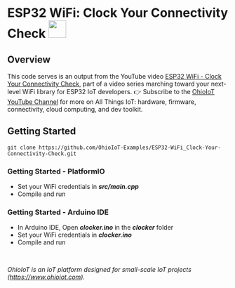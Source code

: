 # ESP32 WiFi: Clock Your Connectivity Check <img src="https://www.ohioiot.com/images/logo.jpg" width=40px >


## Overview
This code serves is an output from the YouTube video [ESP32 WiFi - Clock Your Connectivity Check](https://youtu.be/ByqUEEmW6Do), part of a video series marching toward your next-level WiFi library for ESP32 IoT developers.  👉 Subscribe to the [OhioIoT YouTube Channel](https://www.youtube.com/@OhioIoT?sub_confirmation=1) for more on All Things IoT: hardware, firmware, connectivity, cloud computing, and dev toolkit.


## Getting Started
```
git clone https://github.com/OhioIoT-Examples/ESP32-WiFi_Clock-Your-Connectivity-Check.git
```


### Getting Started - PlatformIO
- Set your WiFi credentials in ***src/main.cpp***
- Compile and run

### Getting Started - Arduino IDE 
- In Arduino IDE, Open ***clocker.ino*** in the ***clocker*** folder
- Set your WiFi credentials in ***clocker.ino***
- Compile and run

<br>

*OhioIoT is an IoT platform designed for small-scale IoT projects (https://www.ohioiot.com).*


